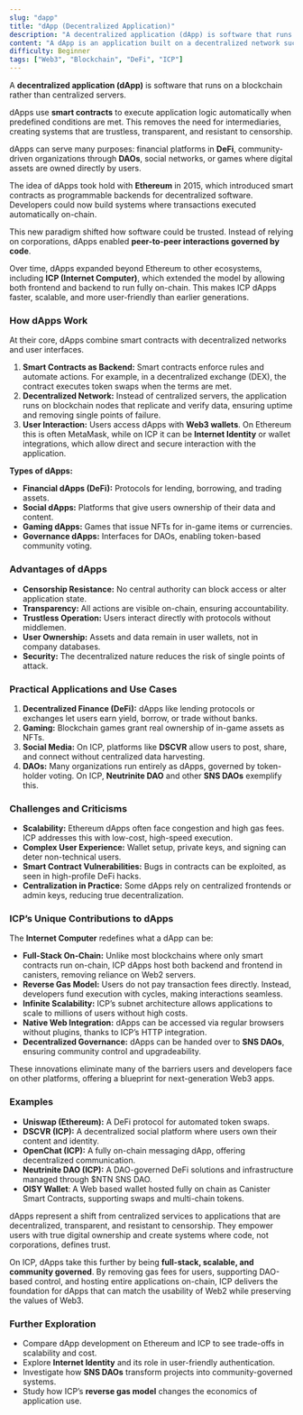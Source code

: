 ```yaml
---
slug: "dapp"
title: "dApp (Decentralized Application)"
description: "A decentralized application (dApp) is software that runs on a blockchain instead of centralized servers, using smart contracts for automation and trustless interaction."
content: "A dApp is an application built on a decentralized network such as a blockchain. Unlike traditional apps, dApps use smart contracts to execute logic, removing intermediaries and enabling security, transparency, and censorship resistance."
difficulty: Beginner
tags: ["Web3", "Blockchain", "DeFi", "ICP"]
---
```



A **decentralized application (dApp)** is software that runs on a blockchain rather than centralized servers.

dApps use **smart contracts** to execute application logic automatically when predefined conditions are met. This removes the need for intermediaries, creating systems that are trustless, transparent, and resistant to censorship.  

dApps can serve many purposes: financial platforms in **DeFi**, community-driven organizations through **DAOs**, social networks, or games where digital assets are owned directly by users.

The idea of dApps took hold with **Ethereum** in 2015, which introduced smart contracts as programmable backends for decentralized software. Developers could now build systems where transactions executed automatically on-chain.  

This new paradigm shifted how software could be trusted. Instead of relying on corporations, dApps enabled **peer-to-peer interactions governed by code**.

Over time, dApps expanded beyond Ethereum to other ecosystems, including **ICP (Internet Computer)**, which extended the model by allowing both frontend and backend to run fully on-chain. This makes ICP dApps faster, scalable, and more user-friendly than earlier generations.

### How dApps Work

At their core, dApps combine smart contracts with decentralized networks and user interfaces.  

1. **Smart Contracts as Backend:** Smart contracts enforce rules and automate actions. For example, in a decentralized exchange (DEX), the contract executes token swaps when the terms are met.  
2. **Decentralized Network:** Instead of centralized servers, the application runs on blockchain nodes that replicate and verify data, ensuring uptime and removing single points of failure.  
3. **User Interaction:** Users access dApps with **Web3 wallets**. On Ethereum this is often MetaMask, while on ICP it can be **Internet Identity** or wallet integrations, which allow direct and secure interaction with the application.  

**Types of dApps:**

- **Financial dApps (DeFi):** Protocols for lending, borrowing, and trading assets.  
- **Social dApps:** Platforms that give users ownership of their data and content.  
- **Gaming dApps:** Games that issue NFTs for in-game items or currencies.  
- **Governance dApps:** Interfaces for DAOs, enabling token-based community voting.  

### Advantages of dApps

- **Censorship Resistance:** No central authority can block access or alter application state.  
- **Transparency:** All actions are visible on-chain, ensuring accountability.  
- **Trustless Operation:** Users interact directly with protocols without middlemen.  
- **User Ownership:** Assets and data remain in user wallets, not in company databases.  
- **Security:** The decentralized nature reduces the risk of single points of attack.  

### Practical Applications and Use Cases

1. **Decentralized Finance (DeFi):** dApps like lending protocols or exchanges let users earn yield, borrow, or trade without banks.  
2. **Gaming:** Blockchain games grant real ownership of in-game assets as NFTs.  
3. **Social Media:** On ICP, platforms like **DSCVR** allow users to post, share, and connect without centralized data harvesting.  
4. **DAOs:** Many organizations run entirely as dApps, governed by token-holder voting. On ICP, **Neutrinite DAO** and other **SNS DAOs** exemplify this.  

### Challenges and Criticisms

- **Scalability:** Ethereum dApps often face congestion and high gas fees. ICP addresses this with low-cost, high-speed execution.  
- **Complex User Experience:** Wallet setup, private keys, and signing can deter non-technical users.  
- **Smart Contract Vulnerabilities:** Bugs in contracts can be exploited, as seen in high-profile DeFi hacks.  
- **Centralization in Practice:** Some dApps rely on centralized frontends or admin keys, reducing true decentralization.  

### ICP’s Unique Contributions to dApps

The **Internet Computer** redefines what a dApp can be:

- **Full-Stack On-Chain:** Unlike most blockchains where only smart contracts run on-chain, ICP dApps host both backend and frontend in canisters, removing reliance on Web2 servers.
- **Reverse Gas Model:** Users do not pay transaction fees directly. Instead, developers fund execution with cycles, making interactions seamless.  
- **Infinite Scalability:** ICP’s subnet architecture allows applications to scale to millions of users without high costs.  
- **Native Web Integration:** dApps can be accessed via regular browsers without plugins, thanks to ICP’s HTTP integration.  
- **Decentralized Governance:** dApps can be handed over to **SNS DAOs**, ensuring community control and upgradeability.  

These innovations eliminate many of the barriers users and developers face on other platforms, offering a blueprint for next-generation Web3 apps.

### Examples

- **Uniswap (Ethereum):** A DeFi protocol for automated token swaps.  
- **DSCVR (ICP):** A decentralized social platform where users own their content and identity.  
- **OpenChat (ICP):** A fully on-chain messaging dApp, offering decentralized communication.  
- **Neutrinite DAO (ICP):** A DAO-governed DeFi solutions and infrastructure managed through $NTN SNS DAO.
- **OISY Wallet**: A Web based wallet hosted fully on chain as Canister Smart Contracts, supporting swaps and multi-chain tokens.

dApps represent a shift from centralized services to applications that are decentralized, transparent, and resistant to censorship. They empower users with true digital ownership and create systems where code, not corporations, defines trust.  

On ICP, dApps take this further by being **full-stack, scalable, and community governed**. By removing gas fees for users, supporting DAO-based control, and hosting entire applications on-chain, ICP delivers the foundation for dApps that can match the usability of Web2 while preserving the values of Web3.  

### Further Exploration

- Compare dApp development on Ethereum and ICP to see trade-offs in scalability and cost.  
- Explore **Internet Identity** and its role in user-friendly authentication.  
- Investigate how **SNS DAOs** transform projects into community-governed systems.  
- Study how ICP’s **reverse gas model** changes the economics of application use.  
